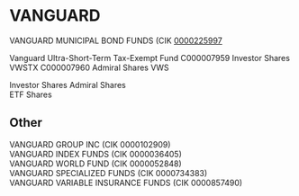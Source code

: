 # VANGUARD


VANGUARD MUNICIPAL BOND FUNDS (CIK [0000225997](https://www.sec.gov/edgar/browse/?CIK=225997)










Vanguard Ultra-Short-Term Tax-Exempt Fund
C000007959	Investor Shares	VWSTX
C000007960	Admiral Shares	VWS




Investor Shares	
Admiral Shares	
ETF Shares



## Other
VANGUARD GROUP INC (CIK 0000102909)<br>
VANGUARD INDEX FUNDS (CIK 0000036405)<br>
VANGUARD WORLD FUND (CIK 0000052848)<br>
VANGUARD SPECIALIZED FUNDS (CIK 0000734383)<br>
VANGUARD VARIABLE INSURANCE FUNDS (CIK 0000857490)<br>






